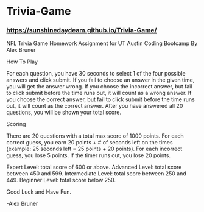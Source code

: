 # Trivia-Game
### https://sunshinedaydeam.github.io/Trivia-Game/
NFL Trivia Game
Homework Assignment for UT Austin Coding Bootcamp
By Alex Bruner

How To Play

For each question, you have 30 seconds to select 1 of the four possible answers and click submit. If you fail to choose an answer in the given time, you will get the answer wrong. If you choose the incorrect answer, but fail to click submit before the time runs out, it will count as a wrong answer. If you choose the correct answer, but fail to click submit before the time runs out, it will count as the correct answer. After you have answered all 20 questions, you will be shown your total score.

Scoring

There are 20 questions with a total max score of 1000 points.  For each correct guess, you earn  20 points + # of seconds left on the times (example: 25 seconds left = 25 points + 20 points).  For each incorrect guess, you lose 5 points.  If the timer runs out, you lose 20 points.

Expert Level: total score of 600 or above.
Advanced Level: total score between 450 and 599.
Intermediate Level: total score between 250 and 449.
Beginner Level: total score below 250.

Good Luck and Have Fun.

-Alex Bruner
